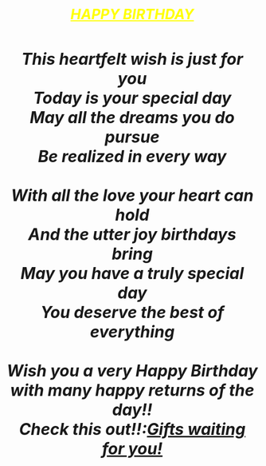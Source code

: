 <html>
<head>
<title>bday</title>
</head>
<body><br><br><br><br><br><br><br><br><br>
<center><h1><font color="Yellow"><i><u>HAPPY BIRTHDAY</u></i></font></h1></center><br><br>
<center><b><i><font size="6">
This heartfelt wish is just for you<br>
Today is your special day<br>
May all the dreams you do pursue<br>
Be realized in every way<br><br>
With all the love your heart can hold<br>
And the utter joy birthdays bring<br>
May you have a truly special day<br>
You deserve the best of everything<br><br>
Wish you a very Happy Birthday with many happy returns of the day!!<br>
Check this out!!:<A HREF="https://www.archiesonline.com/">Gifts waiting for you!</A>
</font></i></b></center>
<center><body background="https://thumbs.dreamstime.com/z/balloon-sky-background-illustration-beautiful-37077793.jpg"></center>
</body> 
</html>
